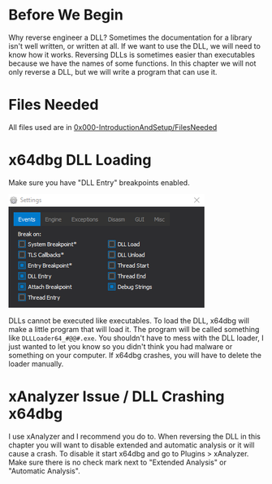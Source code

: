 # Before We Begin
Why reverse engineer a DLL? Sometimes the documentation for a library isn't well written, or written at all. If we want to use the DLL, we will need to know how it works. Reversing DLLs is sometimes easier than executables because we have the names of some functions. In this chapter we will not only reverse a DLL, but we will write a program that can use it.

# Files Needed
All files used are in [0x000-IntroductionAndSetup/FilesNeeded](../0x000-IntroductionAndSetup/FilesNeeded)

# x64dbg DLL Loading
Make sure you have "DLL Entry" breakpoints enabled.

<p>
  <img src="[ignore]/Settings.png">
</p>

DLLs cannot be executed like executables. To load the DLL, x64dbg will make a little program that will load it. The program will be called something like `DLLLoader64_#@@#.exe`. You shouldn't have to mess with the DLL loader, I just wanted to let you know so you didn't think you had malware or something on your computer. If x64dbg crashes, you will have to delete the loader manually.

# xAnalyzer Issue / DLL Crashing x64dbg
I use xAnalyzer and I recommend you do to. When reversing the DLL in this chapter you will want to disable extended and automatic analysis or it will cause a crash. To disable it start x64dbg and go to Plugins > xAnalyzer. Make sure there is no check mark next to "Extended Analysis" or "Automatic Analysis".